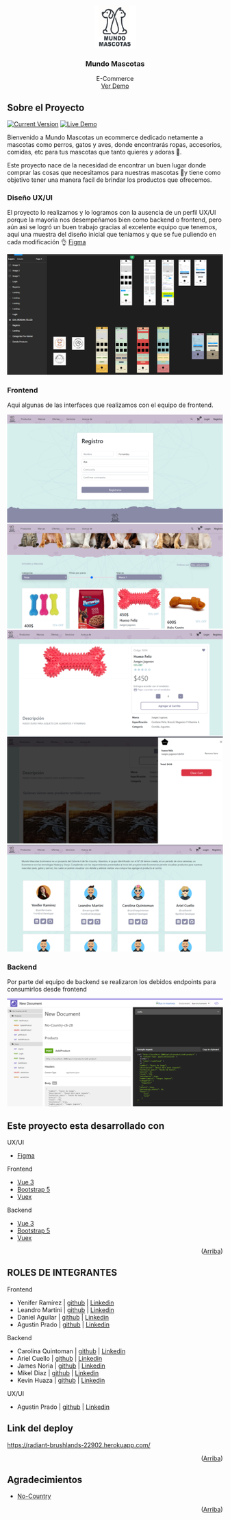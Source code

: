 <div id="top"></div>

<!-- PROJECT LOGO -->
<br />
<div align="center">
  <a href="https://github.com/github_username/repo_name">
    <img src="images/logo.png" alt="Logo" width="100" height="100">
  </a>

<h3 align="center">Mundo Mascotas</h3>

  <p align="center">
    E-Commerce
    <br />
    <a href="https://radiant-brushlands-22902.herokuapp.com/">Ver Demo</a>
  </p>
</div>

<!-- ABOUT THE PROJECT -->
## Sobre el Proyecto

[![Current Version](https://img.shields.io/badge/version-1.0-green.svg)](https://github.com/No-Country/c6-28-vue-node) 
[![Live Demo](https://img.shields.io/badge/demo-online-green.svg)]()

Bienvenido a Mundo Mascotas un ecommerce dedicado netamente a mascotas como perros, gatos y aves, donde encontrarás ropas, accesorios, comidas, etc para tus mascotas que tanto quieres y adoras 🤗.

Este proyecto nace de la necesidad de encontrar un buen lugar donde comprar las cosas que necesitamos para nuestras mascotas 🐶y tiene como objetivo tener una manera facil de brindar los productos que ofrecemos.

### Diseño UX/UI

El proyecto lo realizamos y lo logramos con la ausencia de un perfil UX/UI porque la mayoria nos desempeñamos bien como backend o frontend, pero aún asi se logró un buen trabajo gracias al excelente equipo que tenemos, aquí una muestra del diseño inicial que teniamos y que se fue puliendo en cada modificación 👌 [Figma](https://www.figma.com/file/DG9GnIsAu7DzHoGLoJBYSO/Mundo-Mascota?node-id=0%3A1)

![Image](/images/figma.PNG)

### Frontend

Aqui algunas de las interfaces que realizamos con el equipo de frontend.

![Image](/images/register.PNG) <br/>
![Image](/images/productos.PNG) <br/>
![Image](/images/detalle.PNG) <br/>
![Image](/images/carrito.PNG) <br/>
![Image](/images/about.PNG) <br/>

### Backend

Por parte del equipo de backend se realizaron los debidos endpoints para consumirlos desde frontend 

![Image](/images/backend.PNG)


## Este proyecto esta desarrollado con

UX/UI

* [Figma](https://www.figma.com/)

Frontend

* [Vue 3](https://vuejs.org/)
* [Bootstrap 5](https://getbootstrap.com/)
* [Vuex](https://vuex.vuejs.org/)

Backend

* [Vue 3](https://vuejs.org/)
* [Bootstrap 5](https://getbootstrap.com/)
* [Vuex](https://vuex.vuejs.org/)

<p align="right">(<a href="#top">Arriba</a>)</p>

## ROLES DE INTEGRANTES

Frontend 

* Yenifer Ramírez | [github](https://github.com/yeniferrosana) | [Linkedin](https://www.linkedin.com/in/yeniferrosana/)
* Leandro Martini | [github](https://github.com/manrique1986) | [Linkedin](https://www.linkedin.com/in/leandro-martini-developer/)
* Daniel Aguilar | [github](https://github.com/Onnichan) | [Linkedin](https://www.linkedin.com/in/wdanielaguilar/)
* Agustin Prado | [github](https://github.com/subjekt-iv) | [Linkedin](https://www.linkedin.com/in/agust%C3%ADn-prado-64b1371b7/)

Backend 

* Carolina Quintoman | [github](https://github.com/CarolinaQuintoman) | [Linkedin]()
* Ariel Cuello | [github](https://github.com/cuelloariel) | [Linkedin](https://www.linkedin.com/in/cuello-ariel)
* James Noria | [github](https://github.com/jamesnoria) | [Linkedin](https://www.linkedin.com/in/jamesnoria)
* Mikel Diaz | [github](https://github.com/SBolivarLoL) | [Linkedin](https://www.linkedin.com/mwlite/in/mikel-diaz-velasquez)
* Kevin Huaza | [github](https://github.com/khuaza9612) | [Linkedin](https://www.linkedin.com/in/kevin-huaza-navia-a59b61225)

UX/UI

* Agustin Prado | [github](https://github.com/yeniferrosana) | [Linkedin]()

## Link del deploy 

https://radiant-brushlands-22902.herokuapp.com/

<p align="right">(<a href="#top">Arriba</a>)</p>

<!-- ACKNOWLEDGMENTS -->
## Agradecimientos

* [No-Country](https://github.com/No-Country/)

<p align="right">(<a href="#top">Arriba</a>)</p>



<!-- MARKDOWN LINKS & IMAGES -->
<!-- https://www.markdownguide.org/basic-syntax/#reference-style-links -->
[contributors-shield]: https://img.shields.io/github/contributors/github_username/repo_name.svg?style=for-the-badge
[contributors-url]: https://github.com/github_username/repo_name/graphs/contributors
[forks-shield]: https://img.shields.io/github/forks/github_username/repo_name.svg?style=for-the-badge
[forks-url]: https://github.com/github_username/repo_name/network/members
[stars-shield]: https://img.shields.io/github/stars/github_username/repo_name.svg?style=for-the-badge
[stars-url]: https://github.com/github_username/repo_name/stargazers
[issues-shield]: https://img.shields.io/github/issues/github_username/repo_name.svg?style=for-the-badge
[issues-url]: https://github.com/github_username/repo_name/issues
[license-shield]: https://img.shields.io/github/license/github_username/repo_name.svg?style=for-the-badge
[license-url]: https://github.com/github_username/repo_name/blob/master/LICENSE.txt
[linkedin-shield]: https://img.shields.io/badge/-LinkedIn-black.svg?style=for-the-badge&logo=linkedin&colorB=555
[linkedin-url]: https://linkedin.com/in/linkedin_username
[product-screenshot]: images/screenshot.png
